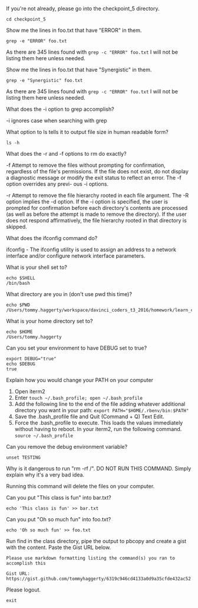 
If you're not already, please go into the checkpoint_5 directory.

```cd checkpoint_5```

Show me the lines in foo.txt that have "ERROR" in them.

```grep -e "ERROR" foo.txt```

As there are 345 lines found with ```grep -c "ERROR" foo.txt``` I will not be listing
them here unless needed.
   
Show me the lines in foo.txt that have "Synergistic" in them.

```grep -e "Synergistic" foo.txt```

As there are 345 lines found with ```grep -c "ERROR" foo.txt``` I will not be listing
them here unless needed.

What does the -i option to grep accomplish?

-i ignores case when searching with grep

What option to ls tells it to output file size in human readable form?

```ls -h```

What does the -r and -f options to rm do exactly?

-f          Attempt to remove the files without prompting for confirmation, regardless of the file's permissions.  If the file does not
                 exist, do not display a diagnostic message or modify the exit status to reflect an error.  The -f option overrides any previ-
                 ous -i options.
                 
-r          Attempt to remove the file hierarchy rooted in each file argument.  The -R option implies the -d option.  If the -i option is
                 specified, the user is prompted for confirmation before each directory's contents are processed (as well as before the
                 attempt is made to remove the directory).  If the user does not respond affirmatively, the file hierarchy rooted in that
                 directory is skipped.
                 
What does the ifconfig command do?

ifconfig - The ifconfig utility is used to assign an address to a network interface and/or configure network interface parameters.

What is your shell set to?

```
echo $SHELL
/bin/bash
```

What directory are you in (don't use pwd this time)?

```
echo $PWD
/Users/tommy.haggerty/workspace/davinci_coders_t3_2016/homework/learn_command_line_exercises/checkpoint_5
```

What is your home directory set to?

```
echo $HOME
/Users/tommy.haggerty
```

Can you set your environment to have DEBUG set to true?

```
export DEBUG="true"
echo $DEBUG
true
```

Explain how you would change your PATH on your computer

1. Open iterm2
2. Enter ```touch ~/.bash_profile; open ~/.bash_profile```
3. Add the following line to the end of the file adding whatever 
   additional directory you want in your path:
  ```export PATH="$HOME/.rbenv/bin:$PATH"```
4. Save the .bash_profile file and Quit (Command + Q) Text Edit.
5. Force the .bash_profile to execute. This loads the values immediately without having to reboot. 
   In your iterm2, run the following command.
   ```source ~/.bash_profile```
  
Can you remove the debug environment variable?

```unset TESTING```
    
Why is it dangerous to run "rm -rf /". DO NOT RUN THIS COMMAND. Simply explain why it's a very bad idea.

Running this command will delete the files on your computer.

Can you put "This class is fun" into bar.txt?

```
echo 'This class is fun' >> bar.txt
```

Can you put "Oh so much fun" into foo.txt?

```
echo 'Oh so much fun' >> foo.txt
```

Run find in the class directory, pipe the output to pbcopy and create a gist with the content.  Paste the Gist URL below.

    Please use markdown formatting listing the command(s) you ran to accomplish this

    Gist URL:  https://gist.github.com/tommyhaggerty/6319c946cd4133a0d9a35cfde432ac52

Please logout.

```exit```

